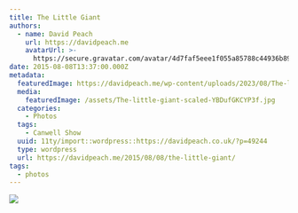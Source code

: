 ```yaml
---
title: The Little Giant
authors:
  - name: David Peach
    url: https://davidpeach.me
    avatarUrl: >-
      https://secure.gravatar.com/avatar/4d7faf5eee1f055a85788c44936b8995eaab6dfb004e7854ec747ccb272e91ee?s=96&d=mm&r=g
date: 2015-08-08T13:37:00.000Z
metadata:
  featuredImage: https://davidpeach.me/wp-content/uploads/2023/08/The-little-giant-scaled.jpg
  media:
    featuredImage: /assets/The-little-giant-scaled-YBDufGKCYP3f.jpg
  categories:
    - Photos
  tags:
    - Canwell Show
  uuid: 11ty/import::wordpress::https://davidpeach.co.uk/?p=49244
  type: wordpress
  url: https://davidpeach.me/2015/08/08/the-little-giant/
tags:
  - photos
---
```

[![](/assets/The-little-giant-1024x758-zCV3OEKvKDg3.jpg)](/assets/The-little-giant-1024x758-zCV3OEKvKDg3.jpg)